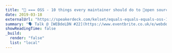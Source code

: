 ```yaml
---
title: "🥓 === OSS - 10 things every maintainer should do to 💓open source"
date: 2019-03-18
externalUrl: "https://speakerdeck.com/kelset/equals-equals-equals-oss-10-things-every-maintainer-should-do-to-open-source"
summary: "🗣 Talk @ [WEBdeLDN #22](https://www.eventbrite.co.uk/e/webdeldn-22-oss-open-source-stories-from-the-trenches-tickets-58382130524?aff=ebdsoporgprofile) *(not recorded, sorry)* - [slides](https://speakerdeck.com/kelset/equals-equals-equals-oss-10-things-every-maintainer-should-do-to-open-source)"
showReadingTime: false
_build:
  render: "false"
  list: "local"
---
```

